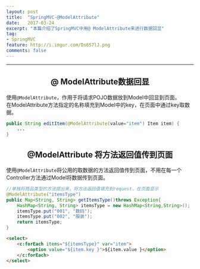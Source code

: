 ```yaml
---
layout: post
title:  "SpringMVC-@ModelAttribute"
date:   2017-03-24
excerpt: "本篇介绍了SpringMVC中用@ ModelAttribute来进行数据回显"
tag:
- SpringMVC
feature: http://i.imgur.com/Ds6S7lJ.png
comments: false
---  
```

    

***


## <center>@ ModelAttribute数据回显</center> 

使用`@ModelAttribute`，作用于将请求POJO数据放到Model中回显到页面。  
在ModelAttribute方法指定的名称填充到Model中的key，在页面中通过key取数据。

```java
public String editItem(@ModelAttribute(value="item") Item item) {
	...
}
```

## <center> @ModelAttribute 将方法返回值传到页面</center>

使用`@ModelAttribute`将公用的取数据的方法返回值传到页面，不用在每一个Controller方法通过Model将数据传到页面。


```java
//单独将商品类型的方法提出来，将方法返回值填充到request，在页面显示
@ModelAttribute("itemsType")
public Map<String, String> getItemsType()throws Exception{
	HashMap<String, String> itemsType = new HashMap<String,String>();
	itemsType.put("001", "数码");
	itemsType.put("002", "服装");
	return itemsType;
}
```

```html
<select>
	<c:forEach items="${itemsType}" var="item">
		<option value="${item.key }">${item.value }</option>
	</c:forEach>
</select>
```

